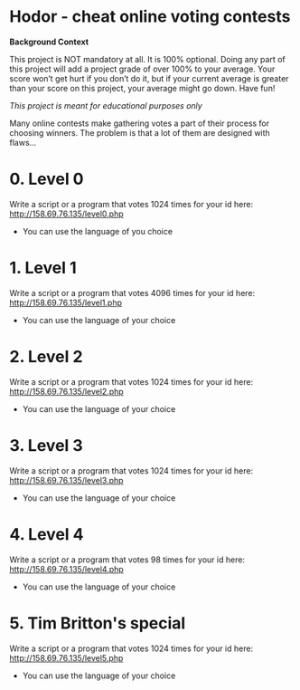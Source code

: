 # Hodor - cheat online voting contests

**Background Context**

This project is NOT mandatory at all. It is 100% optional. Doing any part of this project will add a project grade of over 100% to your average. Your score won’t get hurt if you don’t do it, but if your current average is greater than your score on this project, your average might go down. Have fun!

*This project is meant for educational purposes only*

Many online contests make gathering votes a part of their process for choosing winners. The problem is that a lot of them are designed with flaws…

# 0. Level 0
Write a script or a program that votes 1024 times for your id here: http://158.69.76.135/level0.php
* You can use the language of you choice

# 1. Level 1
Write a script or a program that votes 4096 times for your id here: http://158.69.76.135/level1.php
* You can use the language of your choice

# 2. Level 2
Write a script or a program that votes 1024 times for your id here: http://158.69.76.135/level2.php
* You can use the language of your choice

# 3. Level 3
Write a script or a program that votes 1024 times for your id here: http://158.69.76.135/level3.php
* You can use the language of your choice

# 4. Level 4
Write a script or a program that votes 98 times for your id here: http://158.69.76.135/level4.php
* You can use the language of your choice

# 5. Tim Britton's special
Write a script or a program that votes 1024 times for your id here: http://158.69.76.135/level5.php
* You can use the language of your choice

